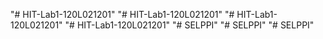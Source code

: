 "# HIT-Lab1-120L021201" 
"# HIT-Lab1-120L021201" 
"# HIT-Lab1-120L021201" 
"# HIT-Lab1-120L021201" 
"# SELPPI" 
"# SELPPI" 
"# SELPPI" 
